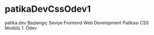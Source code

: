 # patikaDevCssOdev1
patika.dev Başlangıç Seviye Frontend Web Development Patikası CSS Modülü 1. Ödev
